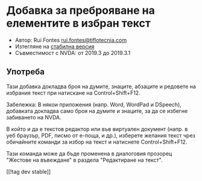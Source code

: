 # Добавка за преброяване на елементите в избран текст #

* Автор: Rui Fontes <rui.fontes@tiflotecnia.com>
* Изтегляне на [стабилна версия][1]
* Съвместимост с NVDA: от 2019.3 до 2019.3.1

## Употреба ##
Тази добавка докладва броя на думите, знаците, абзаците и редовете на
избрания текст при натискане на Control+Shift+F12.

Забележка: В някои приложения (напр. Word, WordPad и DSpeech), добавката
докладва само броя на думите и знаците, за да се избегне забиването на NVDA.

В който и да е текстов редактор или във виртуален документ (напр. в уеб
браузър, PDF, писмо от е-поща, и др.), изберете желания текст чрез
обичайните команди за избор на текст и натиснете Control+Shift+F12.

Тази команда може да бъде променена в диалоговия прозорец "Жестове на
въвеждане" в раздела "Редактиране на текст".

[[!tag dev stable]]

[1]: https://addons.nvda-project.org/files/get.php?file=wc
